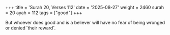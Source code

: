 +++
title = 'Surah 20, Verses 112'
date = '2025-08-27'
weight = 2460
surah = 20
ayah = 112
tags = ["good"]
+++

But whoever does good and is a believer will have no fear of being wronged or denied ˹their reward˺.